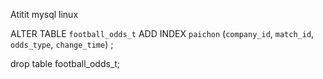 Atitit mysql linux


ALTER TABLE `football_odds_t`
ADD INDEX `paichon` (`company_id`, `match_id`, `odds_type`, `change_time`) ;

drop table football_odds_t; 

